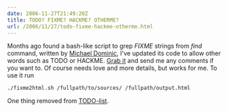 ```yaml
---
date: 2006-11-27T21:49:20Z
title: TODO? FIXME? HACKME? OTHERME?
url: /2006/11/27/todo-fixme-hackme-otherme.html
---
```


<p>Months ago found a bash-like script to grep <em>FIXME</em> strings from <em>find</em> command, written by <a href="http://www.mdk.org.pl/">Michael Dominic</a>, I've updated its code to allow other words such as TODO or HACKME. <a href="http://mario.monouml.org/files/fixme2html.sh">Grab it</a> and send me any comments if you want to. Of course needs love and more details, but works for me. To use it run</p>
<p><code lang="bash">./fixme2html.sh /fullpath/to/sources/ /fullpath/output.html</code></p>
<p>One thing removed from <a href="index.php/applications-todo/">TODO-list</a>.</p>

